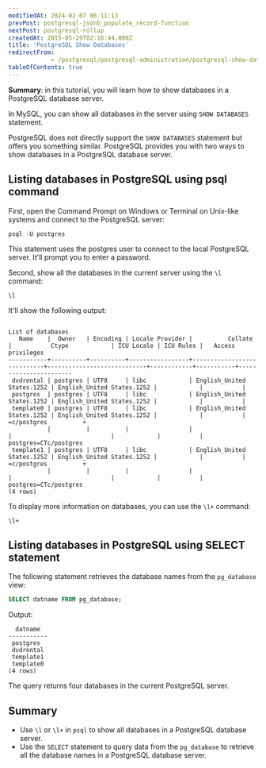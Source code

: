 ```yaml
---
modifiedAt: 2024-02-07 06:11:13
prevPost: postgresql-jsonb_populate_record-function
nextPost: postgresql-rollup
createdAt: 2015-05-29T02:16:44.000Z
title: 'PostgreSQL Show Databases'
redirectFrom: 
            - /postgresql/postgresql-administration/postgresql-show-databases
tableOfContents: true
---
```


**Summary**: in this tutorial, you will learn how to show databases in a PostgreSQL database server.

In MySQL, you can show all databases in the server using `SHOW DATABASES` statement.

PostgreSQL does not directly support the `SHOW DATABASES` statement but offers you something similar. PostgreSQL provides you with two ways to show databases in a PostgreSQL database server.

## Listing databases in PostgreSQL using psql command

First, open the Command Prompt on Windows or Terminal on Unix-like systems and connect to the PostgreSQL server:

```
psql -U postgres
```

This statement uses the postgres user to connect to the local PostgreSQL server. It'll prompt you to enter a password.

Second, show all the databases in the current server using the `\l` command:

```
\l
```

It'll show the following output:

```
                                                                      List of databases
   Name    |  Owner   | Encoding | Locale Provider |          Collate           |           Ctype            | ICU Locale | ICU Rules |   Access privileges
-----------+----------+----------+-----------------+----------------------------+----------------------------+------------+-----------+-----------------------
 dvdrental | postgres | UTF8     | libc            | English_United States.1252 | English_United States.1252 |            |           |
 postgres  | postgres | UTF8     | libc            | English_United States.1252 | English_United States.1252 |            |           |
 template0 | postgres | UTF8     | libc            | English_United States.1252 | English_United States.1252 |            |           | =c/postgres          +
           |          |          |                 |                            |                            |            |           | postgres=CTc/postgres
 template1 | postgres | UTF8     | libc            | English_United States.1252 | English_United States.1252 |            |           | =c/postgres          +
           |          |          |                 |                            |                            |            |           | postgres=CTc/postgres
(4 rows)
```

To display more information on databases, you can use the `\l+` command:

```
\l+
```

## Listing databases in PostgreSQL using SELECT statement

The following statement retrieves the database names from the `pg_database` view:

```sql
SELECT datname FROM pg_database;
```

Output:

```
  datname
-----------
 postgres
 dvdrental
 template1
 template0
(4 rows)
```

The query returns four databases in the current PostgreSQL server.

## Summary

- Use `\l` or `\l+` in `psql` to show all databases in a PostgreSQL database server.
- Use the `SELECT` statement to query data from the `pg_database` to retrieve all the database names in a PostgreSQL database server.
